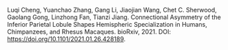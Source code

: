 
Luqi Cheng, Yuanchao Zhang, Gang Li, Jiaojian Wang, Chet C. Sherwood, Gaolang Gong, Linzhong Fan, Tianzi Jiang. Connectional Asymmetry of the Inferior Parietal Lobule Shapes Hemispheric Specialization in Humans, Chimpanzees, and Rhesus Macaques. bioRxiv, 2021. DOI: https://doi.org/10.1101/2021.01.26.428189.
